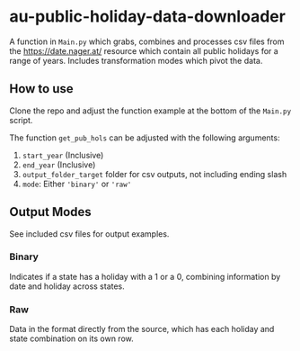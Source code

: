 # au-public-holiday-data-downloader
A function in `Main.py` which grabs, combines and processes csv files from the https://date.nager.at/ resource which contain all public holidays for a range of years. Includes transformation modes which pivot the data.

## How to use

Clone the repo and adjust the function example at the bottom of the `Main.py` script.

The function `get_pub_hols` can be adjusted with the following arguments:
1. `start_year` (Inclusive)
2. `end_year` (Inclusive)
3. `output_folder_target` folder for csv outputs, not including ending slash
4. `mode`: Either `'binary'` or `'raw'`

## Output Modes

See included csv files for output examples.

### Binary

Indicates if a state has a holiday with a 1 or a 0, combining information by date and holiday across states.

### Raw

Data in the format directly from the source, which has each holiday and state combination on its own row.